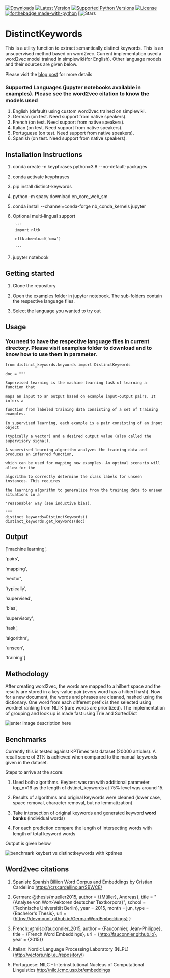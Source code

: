 
[![Downloads](https://static.pepy.tech/personalized-badge/distinct-keywords?period=total&units=international_system&left_color=black&right_color=blue&left_text=Downloads)](https://pepy.tech/project/distinct-keywords)
[![Latest Version](https://img.shields.io/pypi/v/distinct-keywords.svg?maxAge=86400)](https://pypi.org/project/distinct-keywords)
[![Supported Python Versions](https://img.shields.io/pypi/pyversions/distinct-keywords.svg?maxAge=86400)](https://pypi.org/project/distinct-keywords)
[![License](https://img.shields.io/pypi/l/distinct-keywords.svg?maxAge=86400)](https://pypi.org/project/distinct-keywords)
[![forthebadge made-with-python](http://ForTheBadge.com/images/badges/made-with-python.svg)](https://www.python.org/)
[![Stars](https://img.shields.io/github/stars/sahyagiri/DistinctKeywords?style=plastic)

#  DistinctKeywords

This is a utility function to extract semantically distinct keywords. This is an unsupervised method based on word2vec. Current implementation used a word2vec model trained in simplewiki(for English). Other language models and their sources are given below. 

Please visit the [blog post](https://dossiers.page/semantically-distinct-key-phrase-extraction/) for more details


  
###  Supported Languages (jupyter notebooks available in examples). Please see the word2vec citation to know the models used

1. English (default) using custom word2vec trained on simplewiki.
2. German (on test. Need support from native speakers). 
3. French (on test. Need support from native speakers). 
4. Italian (on test. Need support from native speakers). 
5. Portuguese (on test. Need support from native speakers). 
6. Spanish (on test. Need support from native speakers).

##  Installation Instructions

1. conda create -n keyphrases python=3.8 --no-default-packages

2. conda activate keyphrases

3. pip install distinct-keywords

4. python -m spacy download en_core_web_sm

5. conda install --channel=conda-forge nb_conda_kernels jupyter
6. Optional multi-lingual support 

        ```
        import nltk

        nltk.download('omw')

        ```
7. jupyter notebook


##  Getting started

1. Clone the repository

2. Open the examples folder in jupyter notebook. The sub-folders contain the respective language files.

3. Select the language you wanted to try out

##  Usage

### You need to have the respective language files in current directory.  Please visit examples folder to download and to know how to use them in parameter. 
```
from distinct_keywords.keywords import DistinctKeywords

doc = """

Supervised learning is the machine learning task of learning a function that

maps an input to an output based on example input-output pairs. It infers a

function from labeled training data consisting of a set of training examples.

In supervised learning, each example is a pair consisting of an input object

(typically a vector) and a desired output value (also called the supervisory signal).

A supervised learning algorithm analyzes the training data and produces an inferred function,

which can be used for mapping new examples. An optimal scenario will allow for the

algorithm to correctly determine the class labels for unseen instances. This requires

the learning algorithm to generalize from the training data to unseen situations in a

'reasonable' way (see inductive bias).

"""
distinct_keywords=DistinctKeywords()
distinct_keywords.get_keywords(doc)
```

##  Output

['machine learning',

'pairs',

'mapping',

'vector',

'typically',

'supervised',

'bias',

'supervisory',

'task',

'algorithm',

'unseen',

'training']

##  Methodology

After creating word2vec, the words are mapped to a hilbert space and the results are stored in a key-value pair (every word has a hilbert hash). Now for a new document, the words and phrases are cleaned, hashed using the dictionary. One word from each different prefix is then selected using wordnet ranking from NLTK (rare words are prioritized). The implementation of grouping and look up is made fast using Trie and SortedDict

![enter image description here](https://github.com/sahyagiri/DistinctKeywords/raw/main/steps_hilbert_hashing.png)


##  Benchmarks

Currently this is tested against KPTimes test dataset (20000 articles). A recall score of 31% is achieved when compared to the manual keywords given in the dataset.

Steps to arrive at the score:

1. Used both algorithms. Keybert was ran with additional parameter top_n=16 as the length of dstinct_keywords at 75% level was around 15.

2. Results of algorithms and original keywords were cleaned (lower case, space removal, character removal, but no lemmatization)

3. Take intersection of original keywords and generated keyword **word banks** (individual words)

4. For each prediction compare the length of intersecting words with length of total keyword words

Output is given below

![benchmark keybert vs distinctkeywords with kptimes](https://github.com/sahyagiri/DistinctKeywords/raw/main/benchmark_keybert_distinct_keywords_kptimes.png)


## Word2vec citations 
1. Spanish: Spanish Billion Word Corpus and Embeddings by Cristian Cardellino  https://crscardellino.ar/SBWCE/
2. German: @thesis{mueller2015,
  author = {{Müller}, Andreas},
  title  = "{Analyse von Wort-Vektoren deutscher Textkorpora}",
  school = {Technische Universität Berlin},
  year   = 2015,
  month  = jun,
  type   = {Bachelor's Thesis},
  url    = {https://devmount.github.io/GermanWordEmbeddings}
}

3. French: @misc{fauconnier_2015,
	author = {Fauconnier, Jean-Philippe},
	title = {French Word Embeddings},
	url = {http://fauconnier.github.io},
	year = {2015}}

4. Italian: Nordic Language Processing Laboratory (NLPL) (http://vectors.nlpl.eu/repository/)

5. Portuguese: NILC - Interinstitutional Nucleus of Computational Linguistics http://nilc.icmc.usp.br/embeddings
